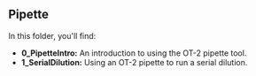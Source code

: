 ## Pipette

In this folder, you'll find:

- **0_PipetteIntro:** An introduction to using the OT-2 pipette tool.
- **1_SerialDilution:** Using an OT-2 pipette to run a serial dilution.
